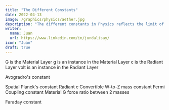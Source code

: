 ```yaml
---
title: "The Different Constants"
date: 2022-04-13
image: /graphics/physics/aether.jpg
description: "The different constants in Physics reflects the limit of each Layer"
writer:
  name: Juan
  url: https://www.linkedin.com/in/jundalisay/
icon: "Juan"
draft: true
---
```




G is the Material Layer
g is an instance in the Material Layer
c is the Radiant Layer
volt is an instance in the Radiant Layer

Avogradro's constant


Spatial   Planck's constant
Radiant c 
Convertible W-to-Z mass constant Fermi Coupling constant
Material  G force ratio between 2 masses

Faraday constant